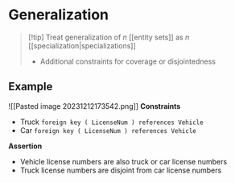 # Generalization

> [!tip] Treat generalization of $n$ [[entity sets]] as $n$ [[specialization|specializations]]
> * Additional constraints for coverage or disjointedness

## Example
![[Pasted image 20231212173542.png]]
**Constraints**
* Truck `foreign key ( LicenseNum ) references Vehicle`
* Car `foreign key ( LicenseNum ) references Vehicle`

**Assertion**
* Vehicle license numbers are also truck or car license numbers
* Truck license numbers are disjoint from car license numbers


